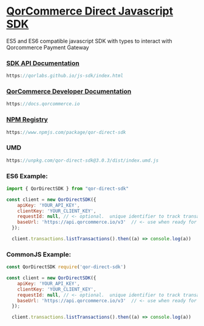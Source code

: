 # [QorCommerce Direct Javascript SDK](https://github.com/QorLabs/qor-direct-js-sdk)
ES5 and ES6 compatible javascript SDK with types to interact with Qorcommerce Payment Gateway 

### [SDK API Documentation](https://qorlabs.github.io/js-sdk/index.html)
```js
https://qorlabs.github.io/js-sdk/index.html
```

### [QorCommerce Developer Documentation](https://docs.qorcommerce.io)
```js
https://docs.qorcommerce.io
```

### [NPM Registry](https://www.npmjs.com/package/qor-direct-sdk)
```js
https://www.npmjs.com/package/qor-direct-sdk
```

### UMD
```js
https://unpkg.com/qor-direct-sdk@3.0.3/dist/index.umd.js
```

### ES6 Example:
```js
import { QorDirectSDK } from "qor-direct-sdk"

const client = new QorDirectSDK({
    apiKey: 'YOUR_API_KEY',
    clientKey: 'YOUR_CLIENT_KEY',
    requestId: null, // <- optional.  unique identifier to track transaction.  Defaults to random generated string value
    baseUrl: 'https://api.qorcommerce.io/v3'  // <- use when ready for production.  defaults to sandbox api
  });

  client.transactions.listTransactions().then((a) => console.log(a))
```

### CommonJS Example:
```js
const QorDirectSDK require('qor-direct-sdk')

const client = new QorDirectSDK({
    apiKey: 'YOUR_API_KEY',
    clientKey: 'YOUR_CLIENT_KEY',
    requestId: null, // <- optional.  unique identifier to track transaction.  Defaults to random generated string value
    baseUrl: 'https://api.qorcommerce.io/v3'  // <- use when ready for production.  defaults to sandbox api
  });

  client.transactions.listTransactions().then((a) => console.log(a))
```

